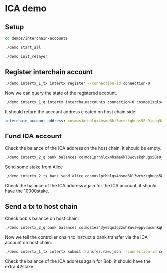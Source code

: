 # ICA demo

## Setup

```bash
cd demos/interchain-accounts
```

```bash
./demo start_all
```

```bash
./demo init_relayer
```

## Register interchain account

```bash
./demo intertx_1_tx intertx register --connection-id connection-0
```

Now we can query the state of the registered account.

```bash
./demo intertx_1_q intertx interchainaccounts connection-0 cosmos1sqlsc5024sszglyh7pswk5hfpc5xtl77xrgn5a
```

It should return the account address created on host chain side:

```yaml
interchain_account_address: cosmos1prhhlqx4hsma6kl3wcvzkqhugs58s9jcpq985jpa6cr2ahewgxps2u0uds
```

## Fund ICA account

Check the balance of the ICA address on the host chain, it should be empty.

```bash
./demo intertx_2_q bank balances cosmos1prhhlqx4hsma6kl3wcvzkqhugs58s9jcpq985jpa6cr2ahewgxps2u0uds
```

Send some stake from Alice

```bash
./demo intertx_2_tx bank send alice cosmos1prhhlqx4hsma6kl3wcvzkqhugs58s9jcpq985jpa6cr2ahewgxps2u0uds 10000stake
```

Check the balance of the ICA address again for the ICA account, it should have the 10000stake.


## Send a tx to host chain

Check bob's balance on host chain:

```bash
./demo intertx_2_q bank balances cosmos1ez43ye5qn3q2zwh8uvswppvducwnkq6w6mthgl
```

Now we tell the controller chain to instruct a bank transfer via the ICA account on host chain:

```bash
./demo intertx_1_tx intertx submit transfer.raw.json --connection-id connection-0
```

Check the balance of the ICA address again for Bob, it should have the extra 42stake.
